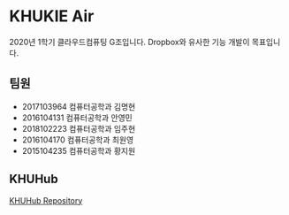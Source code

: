 # KHUKIE Air

2020년 1학기 클라우드컴퓨팅 G조입니다.
Dropbox와 유사한 기능 개발이 목표입니다.

## 팀원 
- 2017103964 컴퓨터공학과 김명현
- 2016104131 컴퓨터공학과 안영민
- 2018102223 컴퓨터공학과 임주현
- 2016104170 컴퓨터공학과 최원영
- 2015104235 컴퓨터공학과 황지원

## KHUHub
[KHUHub Repository](http://khuhub.khu.ac.kr/2020-1-CloudComputing/G_Team_KHUKIE_Air)